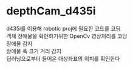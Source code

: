 # depthCam_d435i

d435i를 이용해 robotic proj에 필요한 코드를 코딩  
객체 장애물을 확인하기위한 OpenCv 영상처리를 코딩  
장애물 감지  
장애물 폭 크기 거리 감지  
딥러닝으로부터 들어온 대상좌표의 위치를 확인한다  
